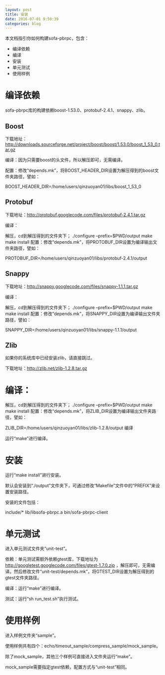 ```yaml
---
layout: post
title: 安装
date: 2016-07-01 9:50:39
categories: blog 
---
```


本文档指引你如何构建sofa-pbrpc，包含：

* 编译依赖
* 编译
* 安装
* 单元测试
* 使用样例

#  编译依赖

sofa-pbrpc库的构建依赖boost-1.53.0、protobuf-2.4.1、snappy、zlib。

##  Boost

下载地址：http://downloads.sourceforge.net/project/boost/boost/1.53.0/boost_1_53_0.tar.gz

编译：因为只需要boost的头文件，所以解压即可，无需编译。

配置：修改“depends.mk”，将BOOST_HEADER_DIR设置为解压得到的boost文件夹路径，譬如：

BOOST_HEADER_DIR=/home/users/qinzuoyan01/libs/boost_1_53_0

##  Protobuf

下载地址：http://protobuf.googlecode.com/files/protobuf-2.4.1.tar.gz

编译：

解压，cd到解压得到的文件夹下；
./configure –prefix=$PWD/output
make
make install
配置：修改“depends.mk”，将PROTOBUF_DIR设置为编译输出文件夹路径，譬如：

PROTOBUF_DIR=/home/users/qinzuoyan01/libs/protobuf-2.4.1/output

##  Snappy

下载地址：http://snappy.googlecode.com/files/snappy-1.1.1.tar.gz

编译：

解压，cd到解压得到的文件夹下；
./configure –prefix=$PWD/output
make
make install
配置：修改“depends.mk”，将SNAPPY_DIR设置为编译输出文件夹路径，譬如：

SNAPPY_DIR=/home/users/qinzuoyan01/libs/snappy-1.1.1/output

##  Zlib

如果你的系统库中已经安装zlib，请直接跳过。

下载地址：http://zlib.net/zlib-1.2.8.tar.gz

#  编译：

解压，cd到解压得到的文件夹下；
./configure –prefix=$PWD/output
make
make install
配置：修改“depends.mk”，将ZLIB_DIR设置为编译输出文件夹路径，譬如：

ZLIB_DIR=/home/users/qinzuoyan01/libs/zlib-1.2.8/output
编译

运行“make”进行编译。

#  安装

运行“make install”进行安装。

默认会安装到“./output”文件夹下，可通过修改“Makefile”文件中的“PREFIX”来设置安装路径。

安装的文件包括：

include/*
lib/libsofa-pbrpc.a
bin/sofa-pbrpc-client
#  单元测试

进入单元测试文件夹“unit-test”。

依赖：单元测试需额外依赖gtest库，下载地址为 http://googletest.googlecode.com/files/gtest-1.7.0.zip ，解压即可，无需编译。然后修改文件“unit-test/depends.mk”，将GTEST_DIR设置为解压得到的gtest文件夹路径。

编译：运行“make”进行编译。

测试：运行“sh run_test.sh”执行测试。

#  使用样例

进入样例文件夹“sample”。

使用样例共有四个：echo/timeout_sample/compress_sample/mock_sample。

除了mock_sample，其他三个样例可直接进入文件夹运行“make”。

mock_sample需要指定gtest依赖，配置方式与“unit-test”相同。

